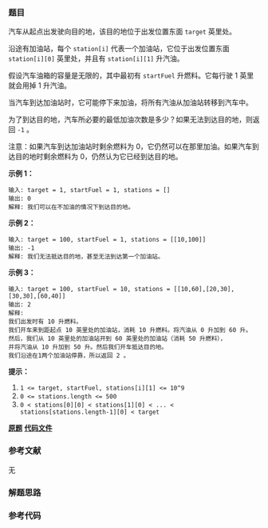 ### 题目
汽车从起点出发驶向目的地，该目的地位于出发位置东面 `target` 英里处。

沿途有加油站，每个 `station[i]` 代表一个加油站，它位于出发位置东面 `station[i][0]` 英里处，并且有
`station[i][1]` 升汽油。

假设汽车油箱的容量是无限的，其中最初有 `startFuel` 升燃料。它每行驶 1 英里就会用掉 1 升汽油。

当汽车到达加油站时，它可能停下来加油，将所有汽油从加油站转移到汽车中。

为了到达目的地，汽车所必要的最低加油次数是多少？如果无法到达目的地，则返回 `-1` 。

注意：如果汽车到达加油站时剩余燃料为 0，它仍然可以在那里加油。如果汽车到达目的地时剩余燃料为 0，仍然认为它已经到达目的地。



**示例 1：**

    
    
    输入: target = 1, startFuel = 1, stations = []
    输出: 0
    解释: 我们可以在不加油的情况下到达目的地。
    

**示例 2：**

    
    
    输入: target = 100, startFuel = 1, stations = [[10,100]]
    输出: -1
    解释: 我们无法抵达目的地，甚至无法到达第一个加油站。
    

**示例 3：**

    
    
    输入: target = 100, startFuel = 10, stations = [[10,60],[20,30],[30,30],[60,40]]
    输出: 2
    解释:
    我们出发时有 10 升燃料。
    我们开车来到距起点 10 英里处的加油站，消耗 10 升燃料。将汽油从 0 升加到 60 升。
    然后，我们从 10 英里处的加油站开到 60 英里处的加油站（消耗 50 升燃料），
    并将汽油从 10 升加到 50 升。然后我们开车抵达目的地。
    我们沿途在1两个加油站停靠，所以返回 2 。
    



**提示：**

  1. `1 <= target, startFuel, stations[i][1] <= 10^9`
  2. `0 <= stations.length <= 500`
  3. `0 < stations[0][0] < stations[1][0] < ... < stations[stations.length-1][0] < target`

 **[原题](https://leetcode-cn.com/problems/minimum-number-of-refueling-stops/)**    **[代码文件]()**


### 参考文献
无

### 解题思路




### 参考代码

```go


```




